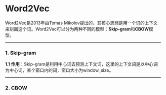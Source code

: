 # Word2Vec

Word2Vec是2013年由Tomas Mikolov提出的，其核心思想是用一个词的上下文来刻画这个词。Word2Vec可以分为两种不同的模型：**Skip-gram**和**CBOW**模型。

---

### 1. Skip-gram

**1.1 作用**：Skip-gram是利用中心词去预测上下文词，这里的上下文词是以中心词为中心词，某个窗口内的词，窗口大小为window_size。




---

### 2. CBOW
